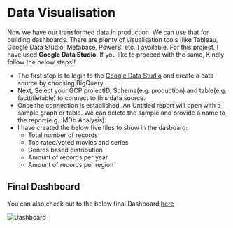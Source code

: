 # Data Visualisation

Now we have our transformed data in production. We can use that for building dashboards. There are plenty of visualisation tools (like Tableau, Google Data Studio, Metabase, PowerBI etc..) available. For this project, I have used **Google Data Studio**. If you like to proceed with the same, Kindly follow the below steps!!  

- The first step is to login to the [Google Data Studio](https://www.googleadservices.com/pagead/aclk?sa=L&ai=DChcSEwji7tX63PX2AhWxmWYCHSw5Dq8YABAAGgJzbQ&ohost=www.google.com&cid=CAESbOD2gwK2VONF32m-jAp9gbo1O5D7xWGqnQyI4hCnIKcxXEmC9Ne_FULZuJU0axi_P3wf9sV7UKa4X3_W7qiAA6dvxy3eVQiErsVZPQlxxqpUfxG7-IN7rgIBbN9fNTHP-PL4anWH4szx6XZ8OA&sig=AOD64_15ynr6t8cS3UknQLRKFFlGxcG5BQ&q&adurl&ved=2ahUKEwjlgtD63PX2AhW8RmwGHXEQBIkQ0Qx6BAgDEAE) and create a data source by choosing BigQuery.
- Next, Select your GCP projectID, Schema(e.g. production) and table(e.g. facttitletable) to connect to this data source.
- Once the connection is established, An Untitled report will open with a sample graph or table. We can delete the sample and provide a name to the report(e.g. IMDb Analysis).
- I have created the below five tiles to show in the dasboard:
  - Total number of records
  - Top rated/voted movies and series
  - Genres based distribution
  - Amount of records per year
  - Amount of records per region

## Final Dashboard
You can also check out to the below final Dashboard [here](https://datastudio.google.com/reporting/a62b4a5f-86bc-433d-9c27-253111dbe45e)

![Dashboard](https://github.com/SanjayV28/ProjectIMDb/blob/dc6427bdbf401442550a5254187974e4aeb916f0/images/Dashboard.png)
